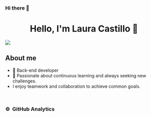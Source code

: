 ### Hi there 👋

<div align="center">
<h1 align="center">Hello, I'm <a>Laura Castillo</a> 👋</h1>
</div>
<img src="https://www.shutterstock.com/image-vector/programming-concept-banner-software-web-development-1438575560">


## About me

- 📲 Back-end developer
- 📗 Passionate about continuous learning and always seeking new challenges.
- I enjoy teamwork and collaboration to achieve common goals.
<br>
                                                       
                                                                          

### ⚙️ &nbsp;GitHub Analytics
